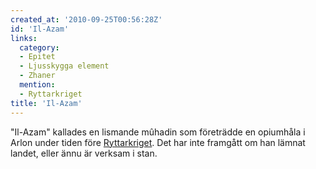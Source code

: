 ```yaml
---
created_at: '2010-09-25T00:56:28Z'
id: 'Il-Azam'
links:
  category:
  - Epitet
  - Ljusskygga element
  - Zhaner
  mention:
  - Ryttarkriget
title: 'Il-Azam'
---
```


"Il-Azam" kallades en lismande mûhadin som företrädde en opiumhåla i Arlon under tiden före
[Ryttarkriget]. Det har inte framgått om han lämnat landet, eller ännu är verksam i stan.

  [Ryttarkriget]: Ryttarkriget
